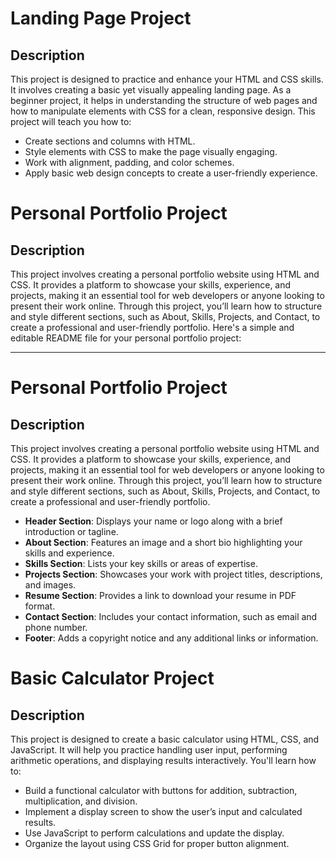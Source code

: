 
# Landing Page Project

## Description

This project is designed to practice and enhance your HTML and CSS skills. It involves creating a basic yet visually appealing landing page. As a beginner project, it helps in understanding the structure of web pages and how to manipulate elements with CSS for a clean, responsive design. This project will teach you how to:

- Create sections and columns with HTML.
- Style elements with CSS to make the page visually engaging.
- Work with alignment, padding, and color schemes.
- Apply basic web design concepts to create a user-friendly experience.

# Personal Portfolio Project

## Description

This project involves creating a personal portfolio website using HTML and CSS. It provides a platform to showcase your skills, experience, and projects, making it an essential tool for web developers or anyone looking to present their work online. Through this project, you’ll learn how to structure and style different sections, such as About, Skills, Projects, and Contact, to create a professional and user-friendly portfolio.
Here's a simple and editable README file for your personal portfolio project:

---

# Personal Portfolio Project

## Description

This project involves creating a personal portfolio website using HTML and CSS. It provides a platform to showcase your skills, experience, and projects, making it an essential tool for web developers or anyone looking to present their work online. Through this project, you’ll learn how to structure and style different sections, such as About, Skills, Projects, and Contact, to create a professional and user-friendly portfolio.

- **Header Section**: Displays your name or logo along with a brief introduction or tagline.
- **About Section**: Features an image and a short bio highlighting your skills and experience.
- **Skills Section**: Lists your key skills or areas of expertise.
- **Projects Section**: Showcases your work with project titles, descriptions, and images.
- **Resume Section**: Provides a link to download your resume in PDF format.
- **Contact Section**: Includes your contact information, such as email and phone number.
- **Footer**: Adds a copyright notice and any additional links or information.


# Basic Calculator Project

## Description

This project is designed to create a basic calculator using HTML, CSS, and JavaScript. It will help you practice handling user input, performing arithmetic operations, and displaying results interactively. You'll learn how to:

- Build a functional calculator with buttons for addition, subtraction, multiplication, and division.
- Implement a display screen to show the user’s input and calculated results.
- Use JavaScript to perform calculations and update the display.
- Organize the layout using CSS Grid for proper button alignment.




